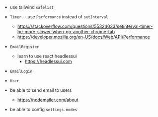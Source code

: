 - use tailwind `safelist`

- `Timer` -- use `Performance` instead of `setInterval`

  - https://stackoverflow.com/questions/55324033/setinterval-timer-be-more-slower-when-go-another-chrome-tab
  - https://developer.mozilla.org/en-US/docs/Web/API/Performance

- `EmailRegister`

  - learn to use react headlessui
    - https://headlessui.com

- `EmailLogin`
- `User`

- be able to send email to users

  - https://nodemailer.com/about


- be able to config `settings.modes`
